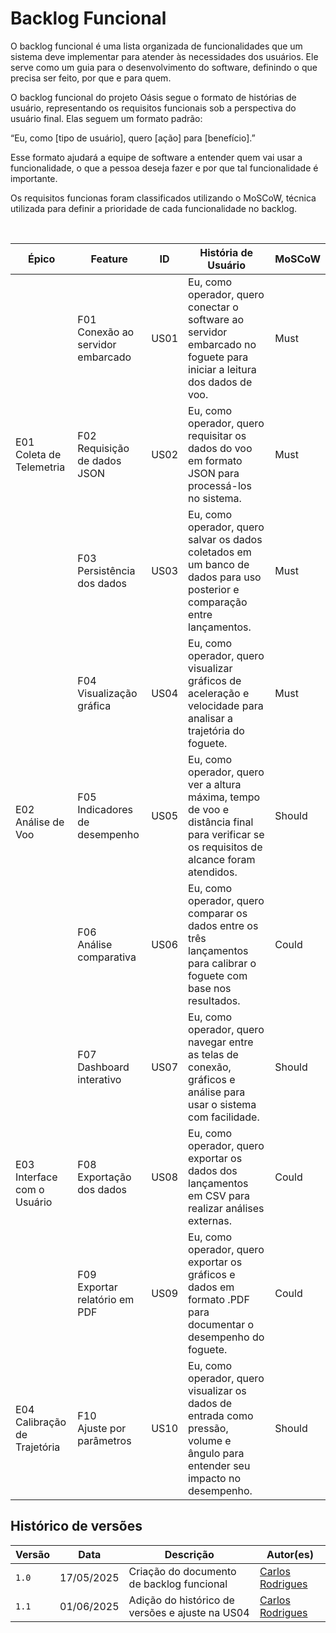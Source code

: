 # Backlog Funcional

O backlog funcional é uma lista organizada de funcionalidades que um sistema deve implementar para atender às necessidades dos usuários. Ele serve como um guia para o desenvolvimento do software, definindo o que precisa ser feito, por que e para quem.

O backlog funcional do projeto Oásis segue o formato de histórias de usuário, representando os requisitos funcionais sob a perspectiva do usuário final. Elas seguem um formato padrão:

“Eu, como [tipo de usuário], quero [ação] para [benefício].”

Esse formato ajudará a equipe de software a entender quem vai usar a funcionalidade, o que a pessoa deseja fazer e por que tal funcionalidade é importante.

Os requisitos funcionas foram classificados utilizando o MoSCoW, técnica utilizada para definir a prioridade de cada funcionalidade no backlog.

<br>

<table>
  <thead>
    <tr>
      <th>Épico</th>
      <th>Feature</th>
      <th>ID</th>
      <th>História de Usuário</th>
      <th>MoSCoW</th>
    </tr>
  </thead>
  <tbody>
    <tr>
      <td rowspan="3">E01<br>Coleta de Telemetria</td>
      <td>F01<br>Conexão ao servidor embarcado</td>
      <td>US01</td>
      <td>Eu, como operador, quero conectar o software ao servidor embarcado no foguete para iniciar a leitura dos dados de voo.</td>
      <td>Must</td>
    </tr>
    <tr>
      <td>F02<br>Requisição de dados JSON</td>
      <td>US02</td>
      <td>Eu, como operador, quero requisitar os dados do voo em formato JSON para processá-los no sistema.</td>
      <td>Must</td>
    </tr>
    <tr>
      <td>F03<br>Persistência dos dados</td>
      <td>US03</td>
      <td>Eu, como operador, quero salvar os dados coletados em um banco de dados para uso posterior e comparação entre lançamentos.</td>
      <td>Must</td>
    </tr>
    <tr>
      <td rowspan="3">E02<br>Análise de Voo</td>
      <td>F04<br>Visualização gráfica</td>
      <td>US04</td>
      <td>Eu, como operador, quero visualizar gráficos de aceleração e velocidade para analisar a trajetória do foguete.</td>
      <td>Must</td>
    </tr>
    <tr>
      <td>F05<br>Indicadores de desempenho</td>
      <td>US05</td>
      <td>Eu, como operador, quero ver a altura máxima, tempo de voo e distância final para verificar se os requisitos de alcance foram atendidos.</td>
      <td>Should</td>
    </tr>
    <tr>
      <td>F06<br>Análise comparativa</td>
      <td>US06</td>
      <td>Eu, como operador, quero comparar os dados entre os três lançamentos para calibrar o foguete com base nos resultados.</td>
      <td>Could</td>
    </tr>
    <tr>
      <td rowspan="3">E03<br>Interface com o Usuário</td>
      <td>F07<br>Dashboard interativo</td>
      <td>US07</td>
      <td>Eu, como operador, quero navegar entre as telas de conexão, gráficos e análise para usar o sistema com facilidade.</td>
      <td>Should</td>
    </tr>
    <tr>
      <td>F08<br>Exportação dos dados</td>
      <td>US08</td>
      <td>Eu, como operador, quero exportar os dados dos lançamentos em CSV para realizar análises externas.</td>
      <td>Could</td>
    </tr>
    <tr>
      <td>F09<br>Exportar relatório em PDF</td>
      <td>US09</td>
      <td>Eu, como operador, quero exportar os gráficos e dados em formato .PDF para documentar o desempenho do foguete.</td>
      <td>Could</td>
    </tr>
    <tr>
      <td rowspan="1">E04<br>Calibração de Trajetória</td>
      <td>F10<br>Ajuste por parâmetros</td>
      <td>US10</td>
      <td>Eu, como operador, quero visualizar os dados de entrada como pressão, volume e ângulo para entender seu impacto no desempenho.</td>
      <td>Should</td>
    </tr>
  </tbody>
</table>


## Histórico de versões

| Versão | Data | Descrição | Autor(es) | 
| -- | -- | -- | -- |
|`1.0`|17/05/2025| Criação do documento de backlog funcional | [Carlos Rodrigues](https://github.com/Carlos-kadu) |
|`1.1`|01/06/2025| Adição do histórico de versões e ajuste na US04 | [Carlos Rodrigues](https://github.com/Carlos-kadu) |